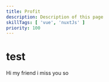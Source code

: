 ```yaml
---
title: Profit
description: Description of this page
skillTags: [ 'vue', 'nuxtJs' ]
priority: 100
---
```

# test
Hi my friend
i miss you so
